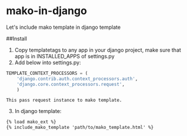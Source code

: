 mako-in-django
==============

Let's include mako template in django template

##Install
1. Copy templatetags to any app in your django project, make sure that app is in  INSTALLED_APPS of settings.py
2. Add below into settings.py:
```python
TEMPLATE_CONTEXT_PROCESSORS = (
    'django.contrib.auth.context_processors.auth',
    'django.core.context_processors.request',
    )
```
    This pass request instance to mako template.
3. In django template:
```html
{% load mako_ext %}
{% include_mako_template 'path/to/mako_template.html' %}
```
